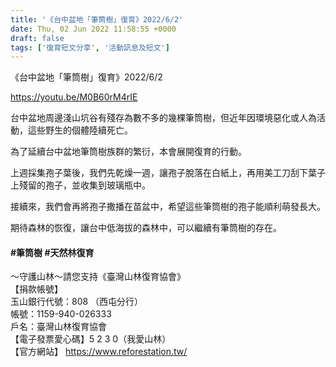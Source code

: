 ```yaml
---
title: '《台中盆地「筆筒樹」復育》2022/6/2'
date: Thu, 02 Jun 2022 11:58:55 +0000
draft: false
tags: ['復育短文分享', '活動訊息及短文']
---
```


《台中盆地「筆筒樹」復育》2022/6/2

https://youtu.be/M0B60rM4rIE

  
台中盆地周邊淺山坑谷有殘存為數不多的幾棵筆筒樹，但近年因環境惡化或人為活動，這些野生的個體陸續死亡。

為了延續台中盆地筆筒樹族群的繁衍，本會展開復育的行動。

上週採集孢子葉後，我們先乾燥一週，讓孢子脫落在白紙上，再用美工刀刮下葉子上殘留的孢子，並收集到玻璃瓶中。

接續來，我們會再將孢子撒播在苗盆中，希望這些筆筒樹的孢子能順利萌發長大。

期待森林的恢復，讓台中低海拔的森林中，可以繼續有筆筒樹的存在。

#### #筆筒樹 #天然林復育

～守護山林～請您支持《臺灣山林復育協會》  
【捐款帳號】  
玉山銀行代號：808 （西屯分行）  
帳號：1159-940-026333  
戶名：臺灣山林復育協會  
【電子發票愛心碼】5 2 3 0（我愛山林）  
【官方網站】 https://www.reforestation.tw/